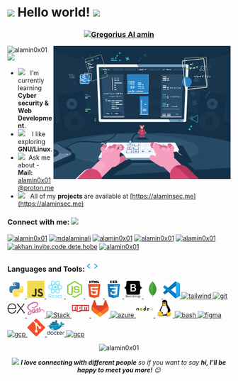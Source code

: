 # <img src="https://github.com/TheDudeThatCode/TheDudeThatCode/blob/master/Assets/Hi.gif" width="29px"> Hello world!&nbsp;<img src="https://github.com/TheDudeThatCode/TheDudeThatCode/blob/master/Assets/Earth.gif" width="24px">
<!-- ! ............... https://github.com/Alamin0x01/ ----------------- -->
<h3 align="center"><a href="https://www.linkedin.com/in/mdalaminali/">
        <img alt="Gregorius Al amin" src="https://readme-typing-svg.herokuapp.com/?lines=<+>+I+Am+Md+Alamin+A.+♡+</>;A+Cyber+Security+Enthusiast+💻;<+>+A+Jr+Web+Developer+👩‍💻+</>&font=JetBrains%20Mono&width=380&height=20&color=68C3D4&vCenter=true&size=20"></a>
 </h3> <!-- ! ............... https://github.com/Alamin0x01/ ----------------- -->
<img align="right" alt="coding" width="400" src="https://github.com/Alamin0x01/Alamin0x01/blob/main/tech.gif">
<p align="left"> <img src="https://komarev.com/ghpvc/?username=alamin0x01&label=Profile%20views&color=0e75b6&style=flat" alt="alamin0x01" /> 
<img src="https://media.giphy.com/media/mGcNjsfWAjY5AEZNw6/giphy.gif" width="50"></p>

- <img src="https://github.com/SP-XD/SP-XD/blob/main/images/Developer.gif?raw=true" width="24" />&nbsp;&nbsp;&nbsp;I’m currently learning **Cyber security & Web Development**.
<br> <!-- ! ............... https://github.com/Alamin0x01/ ----------------- -->
- <img src="https://raw.githubusercontent.com/SP-XD/SP-XD/main/images/linux_rounded.gif?raw=true" width="18" />&nbsp;&nbsp;&nbsp;  I like exploring **GNU/Linux**.
- <img src="https://github.com/SP-XD/SP-XD/blob/main/images/message.gif?raw=true" width="25" />&nbsp;&nbsp;Ask me about - **Mail:** alamin0x01@proton.me
 - <img src="https://media.giphy.com/media/WUlplcMpOCEmTGBtBW/giphy.gif?raw=true" width="20" />&nbsp;&nbsp;&nbsp;All of my **projects** are available at [https://alaminsec.me](https://alaminsec.me)
<!--  - <img src="https://github.com/SP-XD/SP-XD/blob/main/images/message.gif?raw=true" width="25" />&nbsp;&nbsp;Ask me about **Technology, Movies, or anything**. -->
 <!-- ! ............... https://www.linkedin.com/in/mdalaminali/ ----------------- -->
<!-- ! ............... https://www.linkedin.com/in/mdalaminali/ ----------------- -->
<h3 align="left">Connect with me: 
<img src="https://github.com/TheDudeThatCode/TheDudeThatCode/blob/master/Assets/Handshake.gif" height="20px"> </h3>     
<p align="left"> <!-- ! ............... https://github.com/Alamin0x01/ ----------------- -->
<a href="https://twitter.com/alamin0x01" target="blank"><img align="center" src="https://raw.githubusercontent.com/rahuldkjain/github-profile-readme-generator/master/src/images/icons/Social/twitter.svg" alt="alamin0x01" height="30" width="40" /></a>
<a href="https://linkedin.com/in/mdalaminali" target="blank"><img align="center" src="https://raw.githubusercontent.com/rahuldkjain/github-profile-readme-generator/master/src/images/icons/Social/linked-in-alt.svg" alt="mdalaminali" height="30" width="40" /></a>
<a href="https://instagram.com/alamin0x01" target="blank"><img align="center" src="https://raw.githubusercontent.com/rahuldkjain/github-profile-readme-generator/master/src/images/icons/Social/instagram.svg" alt="alamin0x01" height="30" width="40" /></a>
<a href="https://fb.com/alamin0x01" target="blank"><img align="center" src="https://raw.githubusercontent.com/rahuldkjain/github-profile-readme-generator/master/src/images/icons/Social/facebook.svg" alt="alamin0x01" height="30" width="40" /></a>
<a href="https://stackoverflow.com/users/alamin0x01" target="blank"><img align="center" src="https://raw.githubusercontent.com/rahuldkjain/github-profile-readme-generator/master/src/images/icons/Social/stack-overflow.svg" alt="alamin0x01" height="30" width="40" /></a>
 <a href="https://discord.gg/alamin0x01" target="blank"><img align="center" src="https://raw.githubusercontent.com/rahuldkjain/github-profile-readme-generator/master/src/images/icons/Social/discord.svg" alt="akhan.invite.code.dete.hobe" height="30" width="40" /></a>
<a href="/alamin0x01" target="blank"><img align="center" src="https://raw.githubusercontent.com/rahuldkjain/github-profile-readme-generator/master/src/images/icons/Social/rss.svg" alt="alamin0x01" height="30" width="40" /></a> 
</p> <!-- ! ............... https://github.com/Alamin0x01/ ----------------- -->
<!-- ! ............... https://github.com/Alamin0x01/ ----------------- -->
<h3 align="left">Languages and Tools: <img src="https://github.com/golden821man/golden821man/blob/main/code.gif" width="25px"> </h3>
<p align="left"> 
        <a href="https://www.python.org" target="_blank" rel="noreferrer"> <img src="https://raw.githubusercontent.com/devicons/devicon/master/icons/python/python-original.svg" alt="python" width="40" height="40"/> </a>
        <a href="https://developer.mozilla.org/en-US/docs/Web/JavaScript" target="_blank" rel="noreferrer"> <img src="https://raw.githubusercontent.com/devicons/devicon/master/icons/javascript/javascript-original.svg" alt="javascript" width="40" height="40"/> </a>
       <a href="https://reactjs.org/" target="_blank" rel="noreferrer"> <img src="https://raw.githubusercontent.com/devicons/devicon/master/icons/react/react-original-wordmark.svg" alt="react" width="40" height="40"/> </a>
        <a href="#" target="_blank" rel="noreferrer">
  <img src="https://raw.githubusercontent.com/devicons/devicon/master/icons/nodejs/nodejs-original.svg" alt="Stack" width="40" height="40"/>
</a>
<a href="https://www.w3.org/html/" target="_blank" rel="noreferrer"> <img src="https://raw.githubusercontent.com/devicons/devicon/master/icons/html5/html5-original-wordmark.svg" alt="html5" width="40" height="40"/> </a> 
        <a href="https://www.w3schools.com/css/" target="_blank" rel="noreferrer"> <img src="https://raw.githubusercontent.com/devicons/devicon/master/icons/css3/css3-original-wordmark.svg" alt="css3" width="40" height="40"/> </a> 
        <a href="https://getbootstrap.com" target="_blank" rel="noreferrer"> <img src="https://raw.githubusercontent.com/devicons/devicon/master/icons/bootstrap/bootstrap-plain-wordmark.svg" alt="bootstrap" width="40" height="40"/> </a>
        <a href="#" target="_blank" rel="noreferrer">
  <img src="https://raw.githubusercontent.com/devicons/devicon/master/icons/mongodb/mongodb-original.svg" alt="Stack" width="40" height="40"/>
</a><a href="#" target="_blank" rel="noreferrer">
  <img src="https://raw.githubusercontent.com/devicons/devicon/master/icons/vscode/vscode-original.svg" alt="Stack" width="38" height="38"/>
</a><a href="https://tailwindcss.com/" target="_blank" rel="noreferrer"> <img src="https://www.vectorlogo.zone/logos/tailwindcss/tailwindcss-icon.svg" alt="tailwind" width="40" height="40"/> </a>
<a href="https://git-scm.com/" target="_blank" rel="noreferrer"> <img src="https://www.vectorlogo.zone/logos/git-scm/git-scm-icon.svg" alt="git" width="40" height="40"/> </a>
<!-- <a href="https://www.java.com" target="_blank" rel="noreferrer"> <img src="https://raw.githubusercontent.com/devicons/devicon/master/icons/java/java-original.svg" alt="java" width="40" height="40"/> </a>  -->
   <!--     <a href="#" target="_blank" rel="noreferrer">
  <img src="https://raw.githubusercontent.com/devicons/devicon/master/icons/typescript/typescript-original.svg" alt="Stack" width="40" height="40"/>
</a> -->
 <a href="#" target="_blank" rel="noreferrer">
  <img src="https://raw.githubusercontent.com/devicons/devicon/master/icons/express/express-original.svg" alt="Stack" width="40" height="40"/>
</a>
<a href="#" target="_blank" rel="noreferrer">
  <img src="https://raw.githubusercontent.com/devicons/devicon/master/icons/sass/sass-original.svg" alt="Stack" width="40" height="40"/>
</a>  
<a href="#" target="_blank" rel="noreferrer">
  <img src="https://www.svgrepo.com/show/374167/vite.svg" alt="Stack" width="40" height="40"/>
</a>
<a href="#" target="_blank" rel="noreferrer">
  <img src="https://raw.githubusercontent.com/devicons/devicon/master/icons/npm/npm-original-wordmark.svg" alt="Stack" width="40" height="40"/>
</a>
 <a href="#" target="_blank" rel="noreferrer">
  <img src="https://raw.githubusercontent.com/devicons/devicon/master/icons/gitlab/gitlab-original.svg" alt="Stack" width="40" height="40"/>
</a>      
 <a href="https://azure.microsoft.com/en-in/" target="_blank" rel="noreferrer"> <img src="https://www.vectorlogo.zone/logos/microsoft_azure/microsoft_azure-icon.svg" alt="azure" width="40" height="40"/> </a>
        <a href="https://nodejs.org" target="_blank" rel="noreferrer"> <img src="https://raw.githubusercontent.com/devicons/devicon/master/icons/nodejs/nodejs-original-wordmark.svg" alt="nodejs" width="40" height="40"/> </a>
        <a href="https://www.linux.org/" target="_blank" rel="noreferrer"> <img src="https://raw.githubusercontent.com/devicons/devicon/master/icons/linux/linux-original.svg" alt="linux" width="40" height="40"/> </a> 
        <a href="https://www.gnu.org/software/bash/" target="_blank" rel="noreferrer"> <img src="https://www.vectorlogo.zone/logos/gnu_bash/gnu_bash-icon.svg" alt="bash" width="40" height="40"/> </a>
        <a href="https://www.figma.com/" target="_blank" rel="noreferrer"> <img src="https://www.vectorlogo.zone/logos/figma/figma-icon.svg" alt="figma" width="40" height="40"/> </a>
        <a href="https://terminal.com" target="_blank" rel="noreferrer"> <img src="https://fontawesomeicons.com/lib/svg/terminal.svg" alt="gcp" width="40" height="40"/> </a>  <a href="#" target="_blank" rel="noreferrer">
  <img src="https://raw.githubusercontent.com/devicons/devicon/master/icons/git/git-original.svg" alt="Stack" width="40" height="40"/>
</a>
<a href="https://www.docker.com/" target="_blank" rel="noreferrer"> <img src="https://raw.githubusercontent.com/devicons/devicon/master/icons/docker/docker-original-wordmark.svg" alt="docker" width="40" height="40"/> </a>
  <a href="https://cloud.google.com" target="_blank" rel="noreferrer"> <img src="https://www.vectorlogo.zone/logos/google_cloud/google_cloud-icon.svg" alt="gcp" width="40" height="40"/> </a>     
</p>
<div align="center">
<!-- <p><img src="https://github-readme-stats.vercel.app/api?username=alamin0x01&show_icons=true&locale=en&theme=tokyonight" alt="alamin0x01" width="50%" /></p> -->
<p><img src="https://github-readme-streak-stats.herokuapp.com/?user=alamin0x01&&theme=tokyonight" alt="alamin0x01" width="50%" /></p>
<div/>         
<!--
        <img src="https://i.imgur.com/x1KbuCq.gif" width="500">
<img src="https://raw.githubusercontent.com/trinib/trinib/snake/github-contribution-grid-snake-dark.svg" width="100%">                      -->
<!-- ! ............... https://www.linkedin.com/in/mdalaminali/ ----------------- -->
<!-- ! ............... https://github.com/Alamin0x01/ ----------------- -->
<img src="https://media.giphy.com/media/LnQjpWaON8nhr21vNW/giphy.gif" width="60"> <em><b>I love connecting with different people</b> so if you want to say <b>hi, I'll be happy to meet you more!</b> 😊</em>
 <!-- ! ............... https://www.linkedin.com/in/mdalaminali/ ----------------- --><!-- ! ............... https://www.linkedin.com/in/mdalaminali/ ----------------- --><!-- ! ............... https://github.com/Alamin0x01/ -----------------
<p align="center">
        <img src="https://raw.githubusercontent.com/trinib/trinib/a5f17399d881c5651a89bfe4a621014b08346cf0/images/marquee.svg">
        <img src="https://i.imgur.com/dBaSKWF.gif" height="20" width="100%">                                         -->                                     
<!-- ! ............... https://www.linkedin.com/in/mdalaminali/ ----------------- -->
        <!-- ! ............... https://github.com/Alamin0x01/ ----------------- -->

